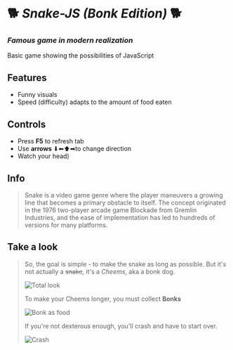 # 🐕 _Snake-JS_ *(Bonk Edition)* 🐕
### _Famous game in modern realization_
Basic game showing the possibilities of JavaScript

## Features
- Funny visuals
- Speed (difficulty) adapts to the amount of food eaten

## Controls

- Press **F5** to refresh tab 
- Use **arrows** ⬇⬅⬆➡to change direction 
- Watch your head)

## Info

> Snake is a video game genre where the player maneuvers a growing line that becomes a primary obstacle to itself.
> The concept originated in the 1976 two-player arcade game Blockade from Gremlin Industries,
> and the ease of implementation has led to hundreds of versions for many platforms.

## Take a look
> So, the goal is simple - to make the snake as long as possible. But it's not actually a ~~snake~~, it's a *Cheems*, aka a bonk dog.
>
>![Total look](https://user-images.githubusercontent.com/91286468/164553436-6fffef32-e528-445e-87eb-1fdd2e88becf.png)
>
> To make your Cheems longer, you must collect **Bonks** 
>
>![Bonk as food](https://user-images.githubusercontent.com/91286468/164554454-f5bd3888-18a1-46ff-b279-553872c67a20.png)
>
> If you're not dexterous enough, you'll crash and have to start over.
>
>![Сrash](https://user-images.githubusercontent.com/91286468/164554641-826c2d52-51c9-46a0-860d-0ffeecc94824.png)

